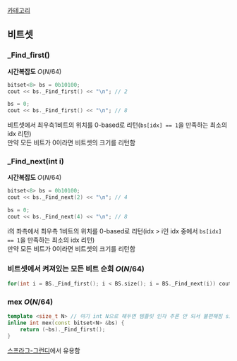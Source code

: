 [카테고리](/README.md)
## 비트셋
### _Find_first()
__시간복잡도__ $O(N / 64)$

```cpp
bitset<8> bs = 0b10100;
cout << bs._Find_first() << "\n"; // 2

bs = 0;
cout << bs._Find_first() << "\n"; // 8
```
비트셋에서 최우측1비트의 위치를 0-based로 리턴(`bs[idx] == 1`을 만족하는 최소의 idx 리턴)   
만약 모든 비트가 0이라면 비트셋의 크기를 리턴함   

### _Find_next(int i)
__시간복잡도__ $O(N / 64)$
```cpp
bitset<8> bs = 0b10100;
cout << bs._Find_next(2) << "\n"; // 4

bs = 0;
cout << bs._Find_next(4) << "\n"; // 8
```
i의 좌측에서 최우측 1비트의 위치를 0-based로 리턴(idx > i인 idx 중에서 `bs[idx] == 1`을 만족하는 최소의 idx 리턴)   
만약 모든 비트가 0이라면 비트셋의 크기를 리턴함   

### 비트셋에서 켜져있는 모든 비트 순회 $O(N / 64)$
```cpp
for(int i = BS._Find_first(); i < BS.size(); i = BS._Find_next(i)) cout << i << "\n";
```

### mex $O(N / 64)$
```cpp
template <size_t N> // 여기 int N으로 해두면 템플릿 인자 추론 안 되서 불편해짐 size_t로 해야 함
inline int mex(const bitset<N> &bs) {
    return (~bs)._Find_first();
}
```
[스프라그-그런디](/게임%20이론/스프라그-그런디.md)에서 유용함   